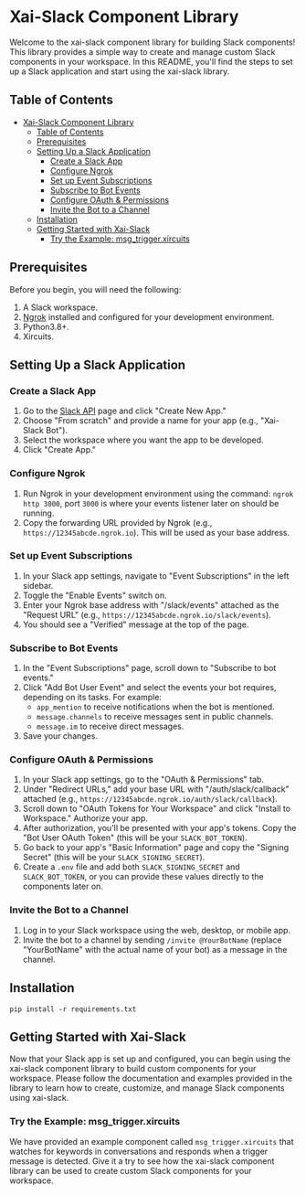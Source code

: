 # Xai-Slack Component Library

Welcome to the xai-slack component library for building Slack components! This library provides a simple way to create and manage custom Slack components in your workspace. In this README, you'll find the steps to set up a Slack application and start using the xai-slack library.

## Table of Contents

- [Xai-Slack Component Library](#xai-slack-component-library)
  - [Table of Contents](#table-of-contents)
  - [Prerequisites](#prerequisites)
  - [Setting Up a Slack Application](#setting-up-a-slack-application)
    - [Create a Slack App](#create-a-slack-app)
    - [Configure Ngrok](#configure-ngrok)
    - [Set up Event Subscriptions](#set-up-event-subscriptions)
    - [Subscribe to Bot Events](#subscribe-to-bot-events)
    - [Configure OAuth \& Permissions](#configure-oauth--permissions)
    - [Invite the Bot to a Channel](#invite-the-bot-to-a-channel)
  - [Installation](#installation)
  - [Getting Started with Xai-Slack](#getting-started-with-xai-slack)
    - [Try the Example: msg\_trigger.xircuits](#try-the-example-msg_triggerxircuits)

## Prerequisites

Before you begin, you will need the following:

1. A Slack workspace.
2. [Ngrok](https://ngrok.com/) installed and configured for your development environment.
3. Python3.8+.
4. Xircuits. 

## Setting Up a Slack Application

### Create a Slack App

1. Go to the [Slack API](https://api.slack.com/apps) page and click "Create New App."
2. Choose "From scratch" and provide a name for your app (e.g., "Xai-Slack Bot").
3. Select the workspace where you want the app to be developed.
4. Click "Create App."

### Configure Ngrok

1. Run Ngrok in your development environment using the command: `ngrok http 3000`, port `3000` is where your events listener later on should be running. 
2. Copy the forwarding URL provided by Ngrok (e.g., `https://12345abcde.ngrok.io`). This will be used as your base address. 

### Set up Event Subscriptions

1. In your Slack app settings, navigate to "Event Subscriptions" in the left sidebar.
2. Toggle the "Enable Events" switch on.
3. Enter your Ngrok base address with "/slack/events" attached as the "Request URL" (e.g., `https://12345abcde.ngrok.io/slack/events`).
4. You should see a "Verified" message at the top of the page.

### Subscribe to Bot Events

1. In the "Event Subscriptions" page, scroll down to "Subscribe to bot events."
2. Click "Add Bot User Event" and select the events your bot requires, depending on its tasks. For example:
    - `app_mention` to receive notifications when the bot is mentioned.
    - `message.channels` to receive messages sent in public channels.
    - `message.im` to receive direct messages.
3. Save your changes.

### Configure OAuth & Permissions

1. In your Slack app settings, go to the "OAuth & Permissions" tab.
2. Under "Redirect URLs," add your base URL with "/auth/slack/callback" attached (e.g., `https://12345abcde.ngrok.io/auth/slack/callback`).
3. Scroll down to "OAuth Tokens for Your Workspace" and click "Install to Workspace." Authorize your app.
4. After authorization, you'll be presented with your app's tokens. Copy the "Bot User OAuth Token" (this will be your `SLACK_BOT_TOKEN`).
5. Go back to your app's "Basic Information" page and copy the "Signing Secret" (this will be your `SLACK_SIGNING_SECRET`).
6. Create a `.env` file and add both `SLACK_SIGNING_SECRET` and `SLACK_BOT_TOKEN`, or you can provide these values directly to the components later on.

### Invite the Bot to a Channel

1. Log in to your Slack workspace using the web, desktop, or mobile app.
2. Invite the bot to a channel by sending `/invite @YourBotName` (replace "YourBotName" with the actual name of your bot) as a message in the channel.

## Installation

```
pip install -r requirements.txt
```

## Getting Started with Xai-Slack

Now that your Slack app is set up and configured, you can begin using the xai-slack component library to build custom components for your workspace. Please follow the documentation and examples provided in the library to learn how to create, customize, and manage Slack components using xai-slack.

### Try the Example: msg_trigger.xircuits

We have provided an example component called `msg_trigger.xircuits` that watches for keywords in conversations and responds when a trigger message is detected. Give it a try to see how the xai-slack component library can be used to create custom Slack components for your workspace.
